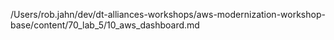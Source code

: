 /Users/rob.jahn/dev/dt-alliances-workshops/aws-modernization-workshop-base/content/70_lab_5/10_aws_dashboard.md